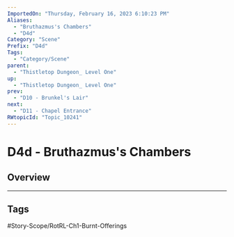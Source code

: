 ```yaml
---
ImportedOn: "Thursday, February 16, 2023 6:10:23 PM"
Aliases:
  - "Bruthazmus's Chambers"
  - "D4d"
Category: "Scene"
Prefix: "D4d"
Tags:
  - "Category/Scene"
parent:
  - "Thistletop Dungeon_ Level One"
up:
  - "Thistletop Dungeon_ Level One"
prev:
  - "D10 - Brunkel's Lair"
next:
  - "D11 - Chapel Entrance"
RWtopicId: "Topic_10241"
---
```

# D4d - Bruthazmus's Chambers
## Overview

---
## Tags
#Story-Scope/RotRL-Ch1-Burnt-Offerings

